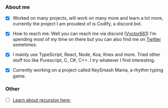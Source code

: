 ### About me
- [x] Worked on many projects, will work on many more and learn a lot more, currently the project I am proudest of is Codify, a discord bot. 

- [x] How to reach me: Well you can reach me via discord ([Vyctor661](https://discordapp.com/users/270972671490129921)) I'm spending most of my time on there but you can also find me on [Twitter](https://twitter.com/Vyctor661) sometimes.

- [x] I mainly use TypeScript, React, Node, Koa, Knex and more. Tried other stuff too like Purescript, C, C#, C++. I try whatever I find interesting.

- [x] Currently working on a project called KeySmash Mania, a rhythm typing game. 

### Other

- [ ] [Learn about recursion here](https://github.com/Vyctor661);
